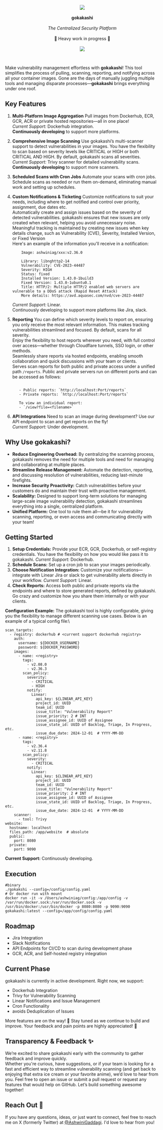 <p align="center">
   <img src="https://github.com/user-attachments/assets/d5a52847-eeac-4cbc-a047-7991a003a523">
  <br><br>
  <span><b>gokakashi</b></span>
  <br><br>
  <i>The Centralized Security Platform </i>
  <br><br>
  <span>🚧 Heavy work in progress 🚧</span>
  <br><br>
  <a href="https://github.com/shinobistack/gokakashi/actions/workflows/build.yml"><image src="https://github.com/shinobistack/gokakashi/actions/workflows/build.yml/badge.svg" /></a>
</p>

&nbsp;

Make vulnerability management effortless with **gokakashi**! 
This tool simplifies the process of pulling, scanning, reporting, and notifying across all your container images. Gone are the days of manually juggling multiple tools and managing disparate processes—**gokakashi** brings everything under one roof.

## Key Features
1. **Multi-Platform Image Aggregation**
   Pull images from Dockerhub, ECR, GCR, ACR or private hosted repositories—all in one place!  
   _Current Support:_ Dockerhub integration. \
   **Continuously developing** to support more platforms.

2. **Comprehensive Image Scanning**
   Use gokakashi’s multi-scanner support to detect vulnerabilities in your images.
   You have the flexibility to scan based on severity levels like CRITICAL or HIGH or both CRITICAL AND HIGH. By default, gokakashi scans all severities.\
   _Current Support:_ Trivy scanner for detailed vulnerability scans.\
   **Continuously developing** to support more scanners.

4. **Scheduled Scans with Cron Jobs**
   Automate your scans with cron jobs. Schedule scans as needed or run them on-demand, eliminating manual work and setting up schedules. 

5. **Custom Notifications & Ticketing**
   Customize notifications to suit your needs, including where to get notified and control over priority, assignment, due dates etc.\
   Automatically create and assign issues based on the severity of detected vulnerabilities. gokakashi ensures that new issues are only created when relevant, helping you avoid unnecessary noise.\
   Meaningful tracking is maintained by creating new issues when key details change, such as Vulnerability (CVE), Severity, Installed Version, or Fixed Version\
   Here's an example of the information you'll receive in a notification:
   ```
       Image: ashwiniag/xxx:v2.36.0
       
       Library: libnghttp2-14
       Vulnerability: CVE-2023-44487
       Severity: HIGH
       Status: fixed
       Installed Version: 1.43.0-1build3
       Fixed Version: 1.43.0-1ubuntu0.1
       Title: HTTP/2: Multiple HTTP/2 enabled web servers are vulnerable to a DDoS attack (Rapid Reset Attack)
       More details: https://avd.aquasec.com/nvd/cve-2023-44487
   ```
   _Current Support:_ Linear.\
   Continuously developing to support more platforms like Jira, slack.
5. **Reporting**
   You can define which severity levels to report on, ensuring you only receive the most relevant information. This makes tracking vulnerabilities streamlined and focused. By default, scans for all severity.\
   Enjoy the flexibility to host reports wherever you need, with full control over access—whether through Cloudflare tunnels, SSO login, or other methods.\
   Seamlessly share reports via hosted endpoints, enabling smooth collaboration and quick discussions with your team or clients.\
   Serves scan reports for both public and private access under a unified path `/reports`. Public and private servers run on different ports and can be accessed as follows:
   ```
      
      - Public reports: `http://localhost:Port/reports`
      - Private reports: `http://localhost:Port/reports`
      
      To view an individual report:
      - `/view?file=<filename>`
   ```

7. **API Integrations**
   Need to scan an image during development? Use our API endpoint to scan and get reports on the fly!\
   _Current Support:_ Under development.

## Why Use gokakashi?
- **Reduce Engineering Overhead:** By centralizing the scanning process, gokakashi removes the need for multiple tools and need for managing and collaborating at multiple places.
- **Streamline Release Management:** Automate the detection, reporting, and discussing resolution of vulnerabilities, reducing last-minute firefights. 
- **Increase Security Proactivity:** Catch vulnerabilities before your customers do and maintain their trust with proactive management.
- **Scalability:** Designed to support long-term solutions for managing large-scale image vulnerability detection, gokakashi streamlines everything into a single, centralized platform.
- **Unified Platform:** One tool to rule them all—be it for vulnerability scanning, reporting, or even access and communicating directly with your team!


## Getting Started
1. **Setup Credentials:** Provide your ECR, GCR, Dockerhub, or self-registry credentials. You have the flexibility on how you would like pass it to gokakashi.
   _Current Support:_ Dockerhub.
2. **Schedule Scans:** Set up a cron job to scan your images periodically.
3. **Choose Notification Integration:** Customize your notifications—integrate with Linear Jira or slack to get vulnerability alerts directly in your workflow.
   _Current Support:_ Linear.
4. **Check Reports:** Access both public and private reports via the endpoints and where to store generated reports, defined by gokakashi. Go crazy and customize how you share them internally or with your clients.

**Configuration Example:**
The gokakashi tool is highly configurable, giving you the flexibility to manage different scanning use cases. 
Below is an example of a typical config file:\
```
scan_targets:
  - registry: dockerhub # <current support dockerhub registry>
    auth:
      username: ${DOCKER_USERNAME}
      password: ${DOCKER_PASSWORD}
    images:
      - name: <registry>
        tags:
          - v2.08.0
          - v2.36.3
        scan_policy:
          severity:
            - CRITICAL
            - HIGH
          notify:
            Linear:
              api_key: ${LINEAR_API_KEY}
              project_id: UUID
              team_id: UUID
              issue_title: "Vulnerability Report"
              issue_priority: 2 # INT
              issue_assignee_id: UUID of Assignee
              issue_state_id: UUID of Backlog, Triage, In Progress, etc.
              issue_due_date: 2024-12-01  # YYYY-MM-DD
      - name: <registry>
        tags:
          - v2.36.4
          - v2.11.8
        scan_policy:
          severity:
            - CRITICAL
          notify:
            Linear:
              api_key: ${LINEAR_API_KEY}
              project_id: UUID
              team_id: UUID
              issue_title: "Vulnerability Report"
              issue_priority: 2 # INT
              issue_assignee_id: UUID of Assignee
              issue_state_id: UUID of Backlog, Triage, In Progress, etc.
              issue_due_date: 2024-12-01  # YYYY-MM-DD
    scanner:
      - tool: Trivy
website:
  hostname: localhost
  files_path: /app/website  # absolute
  public:
    port: 8080
  private:
    port: 9090

```
**Current Support:** Continuously developing.

## Execution
```
#binary
./gokakshi --config=/config/config.yaml
# Or docker run with mount
docker run -it -v /Users/ashwiniag/config:/app/config -v /var/run/docker.sock:/var/run/docker.sock -v /usr/bin/docker:/usr/bin/docker -p 8080:8080 -p 9090:9090 gokakashi:latest --config=/app/config/config.yaml

``` 

## Roadmap
- Jira Integration
- Slack Notifications
- API Endpoints for CI/CD to scan during development phase
- GCR, ACR, and Self-hosted registry integration
<more to be dumped from notes>

## Current Phase
gokakashi is currently in active development. Right now, we support:

- Dockerhub Integration
- Trivy for Vulnerability Scanning
- Linear Notifications and Issue Management
- Cron Functionality
- avoids Deduplication of Issues

More features are on the way! 🚀 Stay tuned as we continue to build and improve. Your feedback and pain points are highly appreciated! 🌻 

## Transparency & Feedback ✨
We’re excited to share gokakashi early with the community to gather feedback and improve quickly.\
Whether you're curious, have suggestions, or if your team is looking for a fast and efficient way to streamline vulnerability scanning (and get back to enjoying that extra ice cream or your favorite anime), we’d love to hear from you. Feel free to open an issue or submit a pull request or request any features that would help on GitHub. Let’s build something awesome together!

## Reach Out 💭
If you have any questions, ideas, or just want to connect, feel free to reach me on X (formerly Twitter) at [@AshwiniGaddagi](https://x.com/AshwiniGaddagi). I'd love to hear from you!


